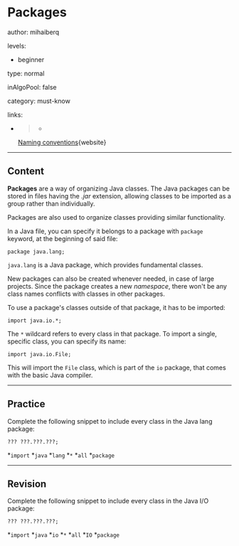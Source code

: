 # Packages
author: mihaiberq

levels:

  - beginner

type: normal

inAlgoPool: false

category: must-know

links:

  - >-
    [Naming
    conventions](http://www.oracle.com/technetwork/java/codeconventions-135099.html){website}

---
## Content

**Packages** are a way of organizing Java classes. The Java packages can be stored in files having the *.jar* extension, allowing classes to be imported as a group rather than individually.

Packages are also used to organize classes providing similar functionality.

In a Java file, you can specify it belongs to a package with `package` keyword, at the beginning of said file:
```
package java.lang;
```
`java.lang` is a Java package, which provides fundamental classes. 

New packages can also be created whenever needed, in case of large projects. Since the package creates a new *namespace*, there won't be any class names conflicts with classes in other packages.

To use a package's classes outside of that package, it has to be imported:
```
import java.io.*;
```
The `*` wildcard refers to every class in that package. To import a single, specific class, you can specify its name:
```
import java.io.File;
```
This will import the `File` class, which is part of the `io` package, that comes with the basic Java compiler.

---
## Practice

Complete the following snippet to include every class in the Java lang package:
```
??? ???.???.???;
```
*`import`
*`java`
*`lang`
*`*`
*`all`
*`package`

---
## Revision

Complete the following snippet to include every class in the Java I/O package:
```
??? ???.???.???;
```
*`import`
*`java`
*`io`
*`*`
*`all`
*`IO`
*`package`